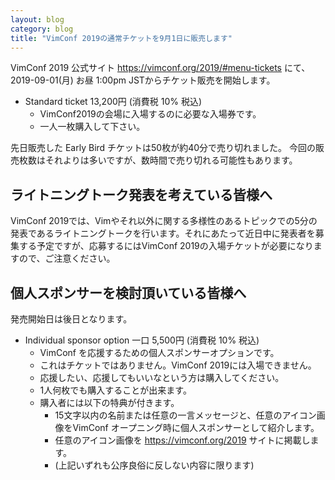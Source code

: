 ```yaml
---
layout: blog
category: blog
title: "VimConf 2019の通常チケットを9月1日に販売します"
---
```


VimConf 2019 公式サイト <https://vimconf.org/2019/#menu-tickets> にて、2019-09-01(月) お昼 1:00pm JSTからチケット販売を開始します。

* Standard ticket 13,200円 (消費税 10% 税込)
    * VimConf2019の会場に入場するのに必要な入場券です。
    * 一人一枚購入して下さい。

先日販売した Early Bird チケットは50枚が約40分で売り切れました。
今回の販売枚数はそれよりは多いですが、数時間で売り切れる可能性もあります。

## ライトニングトーク発表を考えている皆様へ

VimConf 2019では、Vimやそれ以外に関する多様性のあるトピックでの5分の発表であるライトニングトークを行います。それにあたって近日中に発表者を募集する予定ですが、応募するにはVimConf 2019の入場チケットが必要になりますので、ご注意ください。

## 個人スポンサーを検討頂いている皆様へ

発売開始日は後日となります。

* Individual sponsor option 一口 5,500円 (消費税 10% 税込)
    * VimConf を応援するための個人スポンサーオプションです。
    * これはチケットではありません。VimConf 2019には入場できません。
    * 応援したい、応援してもいいなという方は購入してください。
    * 1人何枚でも購入することが出来ます。
    * 購入者には以下の特典が付きます。
        * 15文字以内の名前または任意の一言メッセージと、任意のアイコン画像をVimConf オープニング時に個人スポンサーとして紹介します。
        * 任意のアイコン画像を https://vimconf.org/2019 サイトに掲載します。
        * (上記いずれも公序良俗に反しない内容に限ります)

